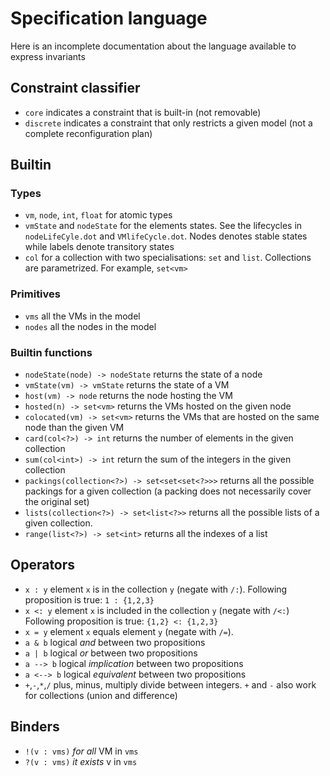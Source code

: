 # Specification language

Here is an incomplete documentation about the language available to express invariants

## Constraint classifier

*  `core` indicates a constraint that is built-in (not removable)
* `discrete` indicates a constraint that only restricts a given model (not a complete reconfiguration plan)

## Builtin

### Types

* `vm`, `node`, `int`, `float` for atomic types
* `vmState` and `nodeState` for the elements states. See the lifecycles in `nodeLifeCyle.dot` and `VMlifeCycle.dot`. Nodes denotes
stable states while labels denote transitory states
* `col` for a collection with two specialisations: `set` and `list`. Collections are parametrized. For example, `set<vm>`

### Primitives

* `vms` all the VMs in the model
* `nodes` all the nodes in the model

### Builtin functions

* `nodeState(node) -> nodeState` returns the state of a node
* `vmState(vm) -> vmState` returns the state of a VM
* `host(vm) -> node` returns the node hosting the VM
* `hosted(n) -> set<vm>` returns the VMs hosted on the given node
* `colocated(vm) -> set<vm>` returns the VMs that are hosted on the same node than the given VM
* `card(col<?>) -> int` returns the number of elements in the given collection
* `sum(col<int>) -> int` return the sum of the integers in the given collection
* `packings(collection<?>) -> set<set<set<?>>>` returns all the possible packings for a given collection (a packing does not necessarily cover the original set)
* `lists(collection<?>) -> set<list<?>>` returns all the possible lists of a given collection.
* `range(list<?>) -> set<int>` returns all the indexes of a list


## Operators

* `x : y` element `x` is in the collection `y` (negate with `/:`). Following proposition is true: `1 : {1,2,3}`
* `x <: y` element `x` is included in the collection `y` (negate with `/<:`) Following proposition is true: `{1,2} <: {1,2,3}`
* `x = y` element `x` equals element `y` (negate with `/=`).
* `a & b` logical *and* between two propositions
* `a | b` logical *or* between two propositions
* `a --> b` logical *implication* between two propositions
* `a <--> b` logical *equivalent* between two propositions
* `+`,`-`,`*`,`/` plus, minus, multiply divide between integers. `+` and `-` also work for collections (union and difference)

## Binders

* `!(v : vms)` *for all* VM in `vms`
* `?(v : vms)` *it exists* v in `vms`


